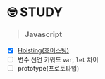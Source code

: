 # 🤓 STUDY

> ### Javascript

- [x] [Hoisting(호이스팅)](<'https://github.com/yooooujin/STUDY/blob/main/JavaScript/Hoisting/Hoisting(%ED%98%B8%EC%9D%B4%EC%8A%A4%ED%8C%85).md'>)
- [ ] 변수 선언 키워드 `var`, `let` 차이
- [ ] prototype(프로토타입)
